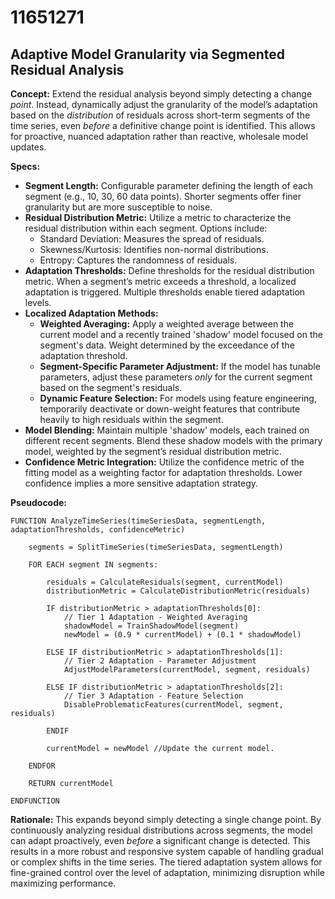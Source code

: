 # 11651271

## Adaptive Model Granularity via Segmented Residual Analysis

**Concept:** Extend the residual analysis beyond simply detecting a change *point*. Instead, dynamically adjust the granularity of the model’s adaptation based on the *distribution* of residuals across short-term segments of the time series, even *before* a definitive change point is identified. This allows for proactive, nuanced adaptation rather than reactive, wholesale model updates.

**Specs:**

*   **Segment Length:** Configurable parameter defining the length of each segment (e.g., 10, 30, 60 data points). Shorter segments offer finer granularity but are more susceptible to noise.
*   **Residual Distribution Metric:** Utilize a metric to characterize the residual distribution within each segment. Options include:
    *   Standard Deviation: Measures the spread of residuals.
    *   Skewness/Kurtosis: Identifies non-normal distributions.
    *   Entropy: Captures the randomness of residuals.
*   **Adaptation Thresholds:**  Define thresholds for the residual distribution metric. When a segment’s metric exceeds a threshold, a localized adaptation is triggered.  Multiple thresholds enable tiered adaptation levels.
*   **Localized Adaptation Methods:**
    *   **Weighted Averaging:** Apply a weighted average between the current model and a recently trained 'shadow' model focused on the segment's data. Weight determined by the exceedance of the adaptation threshold.
    *   **Segment-Specific Parameter Adjustment:** If the model has tunable parameters, adjust these parameters *only* for the current segment based on the segment's residuals.
    *   **Dynamic Feature Selection:** For models using feature engineering, temporarily deactivate or down-weight features that contribute heavily to high residuals within the segment.
*   **Model Blending:** Maintain multiple 'shadow' models, each trained on different recent segments. Blend these shadow models with the primary model, weighted by the segment’s residual distribution metric.
*   **Confidence Metric Integration:** Utilize the confidence metric of the fitting model as a weighting factor for adaptation thresholds. Lower confidence implies a more sensitive adaptation strategy.

**Pseudocode:**

```
FUNCTION AnalyzeTimeSeries(timeSeriesData, segmentLength, adaptationThresholds, confidenceMetric)

    segments = SplitTimeSeries(timeSeriesData, segmentLength)

    FOR EACH segment IN segments:

        residuals = CalculateResiduals(segment, currentModel)
        distributionMetric = CalculateDistributionMetric(residuals)

        IF distributionMetric > adaptationThresholds[0]:
            // Tier 1 Adaptation - Weighted Averaging
            shadowModel = TrainShadowModel(segment)
            newModel = (0.9 * currentModel) + (0.1 * shadowModel)

        ELSE IF distributionMetric > adaptationThresholds[1]:
            // Tier 2 Adaptation - Parameter Adjustment
            AdjustModelParameters(currentModel, segment, residuals)

        ELSE IF distributionMetric > adaptationThresholds[2]:
            // Tier 3 Adaptation - Feature Selection
            DisableProblematicFeatures(currentModel, segment, residuals)

        ENDIF

        currentModel = newModel //Update the current model.

    ENDFOR

    RETURN currentModel

ENDFUNCTION
```

**Rationale:** This expands beyond simply detecting a single change point. By continuously analyzing residual distributions across segments, the model can adapt proactively, even *before* a significant change is detected. This results in a more robust and responsive system capable of handling gradual or complex shifts in the time series. The tiered adaptation system allows for fine-grained control over the level of adaptation, minimizing disruption while maximizing performance.